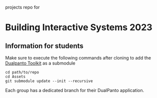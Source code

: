 projects repo for 
# Building Interactive Systems 2023 

## Information for students
Make sure to execute the following commands after cloning to add the [Dualpanto Toolkit](https://github.com/HassoPlattnerInstituteHCI/unity-dualpanto-framework)
as a submodule
```
cd path/to/repo
cd Assets
git submodule update --init --recursive
```

Each group has a dedicated branch for their DualPanto application.

